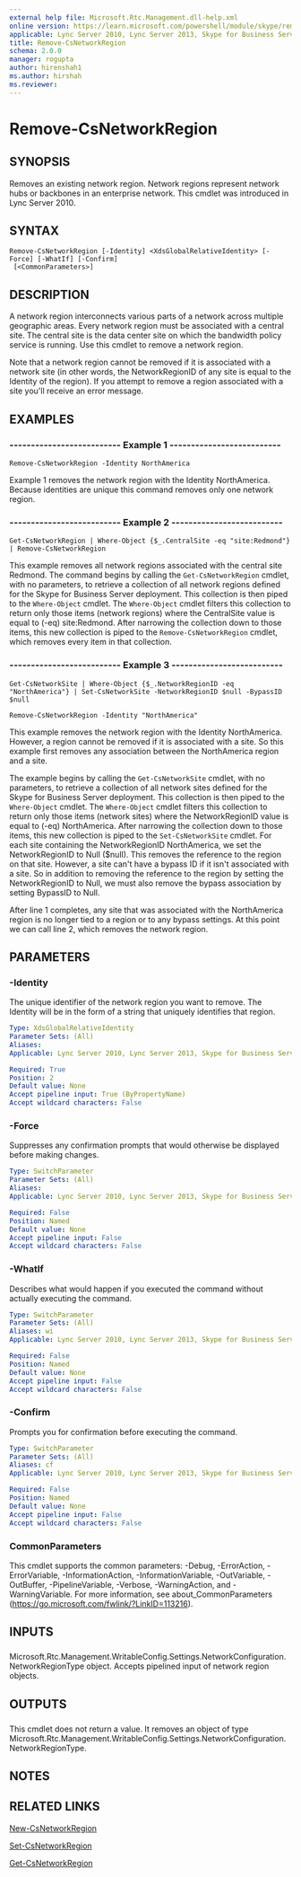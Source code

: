 ```yaml
---
external help file: Microsoft.Rtc.Management.dll-help.xml
online version: https://learn.microsoft.com/powershell/module/skype/remove-csnetworkregion
applicable: Lync Server 2010, Lync Server 2013, Skype for Business Server 2015, Skype for Business Server 2019
title: Remove-CsNetworkRegion
schema: 2.0.0
manager: rogupta
author: hirenshah1
ms.author: hirshah
ms.reviewer:
---
```


# Remove-CsNetworkRegion

## SYNOPSIS
Removes an existing network region.
Network regions represent network hubs or backbones in an enterprise network.
This cmdlet was introduced in Lync Server 2010.


## SYNTAX

```
Remove-CsNetworkRegion [-Identity] <XdsGlobalRelativeIdentity> [-Force] [-WhatIf] [-Confirm]
 [<CommonParameters>]
```

## DESCRIPTION
A network region interconnects various parts of a network across multiple geographic areas.
Every network region must be associated with a central site.
The central site is the data center site on which the bandwidth policy service is running.
Use this cmdlet to remove a network region.

Note that a network region cannot be removed if it is associated with a network site (in other words, the NetworkRegionID of any site is equal to the Identity of the region).
If you attempt to remove a region associated with a site you'll receive an error message.


## EXAMPLES

### -------------------------- Example 1 --------------------------
```
Remove-CsNetworkRegion -Identity NorthAmerica
```

Example 1 removes the network region with the Identity NorthAmerica.
Because identities are unique this command removes only one network region.


### -------------------------- Example 2 --------------------------
```
Get-CsNetworkRegion | Where-Object {$_.CentralSite -eq "site:Redmond"} | Remove-CsNetworkRegion
```

This example removes all network regions associated with the central site Redmond.
The command begins by calling the `Get-CsNetworkRegion` cmdlet, with no parameters, to retrieve a collection of all network regions defined for the Skype for Business Server deployment.
This collection is then piped to the `Where-Object` cmdlet.
The `Where-Object` cmdlet filters this collection to return only those items (network regions) where the CentralSite value is equal to (-eq) site:Redmond.
After narrowing the collection down to those items, this new collection is piped to the `Remove-CsNetworkRegion` cmdlet, which removes every item in that collection.


### -------------------------- Example 3 --------------------------
```
Get-CsNetworkSite | Where-Object {$_.NetworkRegionID -eq "NorthAmerica"} | Set-CsNetworkSite -NetworkRegionID $null -BypassID $null

Remove-CsNetworkRegion -Identity "NorthAmerica"
```

This example removes the network region with the Identity NorthAmerica.
However, a region cannot be removed if it is associated with a site.
So this example first removes any association between the NorthAmerica region and a site.

The example begins by calling the `Get-CsNetworkSite` cmdlet, with no parameters, to retrieve a collection of all network sites defined for the Skype for Business Server deployment.
This collection is then piped to the `Where-Object` cmdlet.
The `Where-Object` cmdlet filters this collection to return only those items (network sites) where the NetworkRegionID value is equal to (-eq) NorthAmerica.
After narrowing the collection down to those items, this new collection is piped to the `Set-CsNetworkSite` cmdlet.
For each site containing the NetworkRegionID NorthAmerica, we set the NetworkRegionID to Null ($null).
This removes the reference to the region on that site.
However, a site can't have a bypass ID if it isn't associated with a site.
So in addition to removing the reference to the region by setting the NetworkRegionID to Null, we must also remove the bypass association by setting BypassID to Null.

After line 1 completes, any site that was associated with the NorthAmerica region is no longer tied to a region or to any bypass settings.
At this point we can call line 2, which removes the network region.


## PARAMETERS

### -Identity
The unique identifier of the network region you want to remove.
The Identity will be in the form of a string that uniquely identifies that region.

```yaml
Type: XdsGlobalRelativeIdentity
Parameter Sets: (All)
Aliases: 
Applicable: Lync Server 2010, Lync Server 2013, Skype for Business Server 2015, Skype for Business Server 2019

Required: True
Position: 2
Default value: None
Accept pipeline input: True (ByPropertyName)
Accept wildcard characters: False
```

### -Force
Suppresses any confirmation prompts that would otherwise be displayed before making changes.

```yaml
Type: SwitchParameter
Parameter Sets: (All)
Aliases: 
Applicable: Lync Server 2010, Lync Server 2013, Skype for Business Server 2015, Skype for Business Server 2019

Required: False
Position: Named
Default value: None
Accept pipeline input: False
Accept wildcard characters: False
```

### -WhatIf
Describes what would happen if you executed the command without actually executing the command.

```yaml
Type: SwitchParameter
Parameter Sets: (All)
Aliases: wi
Applicable: Lync Server 2010, Lync Server 2013, Skype for Business Server 2015, Skype for Business Server 2019

Required: False
Position: Named
Default value: None
Accept pipeline input: False
Accept wildcard characters: False
```

### -Confirm
Prompts you for confirmation before executing the command.

```yaml
Type: SwitchParameter
Parameter Sets: (All)
Aliases: cf
Applicable: Lync Server 2010, Lync Server 2013, Skype for Business Server 2015, Skype for Business Server 2019

Required: False
Position: Named
Default value: None
Accept pipeline input: False
Accept wildcard characters: False
```

### CommonParameters
This cmdlet supports the common parameters: -Debug, -ErrorAction, -ErrorVariable, -InformationAction, -InformationVariable, -OutVariable, -OutBuffer, -PipelineVariable, -Verbose, -WarningAction, and -WarningVariable. For more information, see about_CommonParameters (https://go.microsoft.com/fwlink/?LinkID=113216).

## INPUTS

###  
Microsoft.Rtc.Management.WritableConfig.Settings.NetworkConfiguration.NetworkRegionType object.
Accepts pipelined input of network region objects.

## OUTPUTS

###  
This cmdlet does not return a value.
It removes an object of type Microsoft.Rtc.Management.WritableConfig.Settings.NetworkConfiguration.NetworkRegionType.

## NOTES

## RELATED LINKS

[New-CsNetworkRegion](New-CsNetworkRegion.md)

[Set-CsNetworkRegion](Set-CsNetworkRegion.md)

[Get-CsNetworkRegion](Get-CsNetworkRegion.md)
